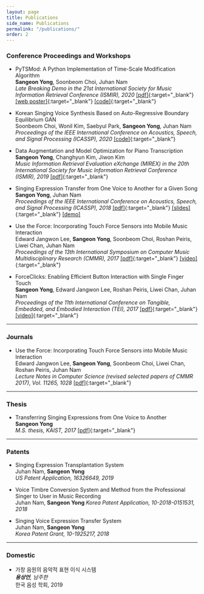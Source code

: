 ```yaml
---
layout: page
title: Publications
side_name: Publications
permalink: "/publications/"
order: 2
---
```


### Conference Proceedings and Workshops

* PyTSMod: A Python Implementation of Time-Scale Modification Algorithm  
__Sangeon Yong__, Soonbeom Choi, Juhan Nam  
_Late Breaking Demo in the 21st International Society for Music Information Retrieval Conference (ISMIR), 2020_ [[pdf]](yong_ISMIR_LBD_2020.pdf){:target="_blank"} [[web poster]](https://seyong92.github.io/PyTSMod-ISMIR2020LBD){:target="_blank"} [[code]](https://github.com/KAIST-MACLab/PyTSMod){:target="_blank"}

* Korean Singing Voice Synthesis Based on Auto-Regressive Boundary Equilibrium GAN  
Soonbeom Choi, Wonil Kim, Saebyul Park, __Sangeon Yong__, Juhan Nam  
_Proceedings of the IEEE International Conference on Acoustics, Speech, and Signal Processing (ICASSP), 2020_ [[code]](https://github.com/SoonbeomChoi/BEGANSing){:target="_blank"}

* Data Augmentation and Model Optimization for Piano Transcription  
__Sangeon Yong__, Changhyun Kim, Jiwon Kim  
_Music Information Retrieval Evaluation eXchange (MIREX) in the 20th International Society for Music Information Retrieval Conference (ISMIR), 2019_ [[pdf]](yong_MIREX_2019.pdf){:target="_blank"}

* Singing Expression Transfer from One Voice to Another for a Given Song  
__Sangon Yong__, Juhan Nam  
_Proceedings of the IEEE International Conference on Acoustics, Speech, and Signal Processing (ICASSP), 2018_ [[pdf]](yong_ICASSP_2018.pdf){:target="_blank"} [[slides]](yong_ICASSP_2018_slides.pdf){:target="_blank"} [[demo]](../singing-expression-transfer/)

* Use the Force: Incorporating Touch Force Sensors into Mobile Music Interaction  
Edward Jangwon Lee, __Sangeon Yong__, Soonbeom Choi, Roshan Peiris, Liwei Chan, Juhan Nam  
_Proceedings of the 13th International Symposium on Computer Music Multidisciplinary Research (CMMR), 2017_ [[pdf]](yong_CMMR_2017.pdf){:target="_blank"} [[video]](https://youtu.be/quxAEBEp97Q){:target="_blank"}

* ForceClicks: Enabling Efficient Button Interaction with Single Finger Touch  
__Sangeon Yong__, Edward Jangwon Lee, Roshan Peiris, Liwei Chan, Juhan Nam  
_Proceedings of the 11th International Conference on Tangible, Embedded, and Embodied Interaction (TEI), 2017_ [[pdf]](yong_TEI_2017.pdf){:target="_blank"} [[video]](https://youtu.be/im5fEsX6yHE){:target="_blank"}

---

### Journals

* Use the Force: Incorporating Touch Force Sensors into Mobile Music Interaction  
Edward Jangwon Lee, __Sangeon Yong__, Soonbeom Choi, Liwei Chan, Roshan Peiris, Juhan Nam  
_Lecture Notes in Computer Science (revised selected papers of CMMR 2017), Vol. 11265, 1028_ [[pdf]](https://link.springer.com/chapter/10.1007/978-3-030-01692-0_38){:target="_blank"}

---

### Thesis

* Transferring Singing Expressions from One Voice to Another  
__Sangeon Yong__  
_M.S. thesis, KAIST, 2017_ [[pdf]](master-thesis.pdf){:target="_blank"}

---

### Patents

* Singing Expression Transplantation System  
Juhan Nam, __Sangeon Yong__  
_US Patent Application, 16326649, 2019_

* Voice Timbre Conversion System and Method from the Professional Singer to User in Music Recording  
Juhan Nam, __Sangeon Yong__
_Korea Patent Application, 10-2018-0151531, 2018_

* Singing Voice Expression Transfer System  
Juhan Nam, __Sangeon Yong__  
_Korea Patent Grant, 10-1925217, 2018_

---

### Domestic

* 가창 음원의 음악적 표현 이식 시스템  
___용상언__, 남주한_  
한국 음성 학회, 2019
